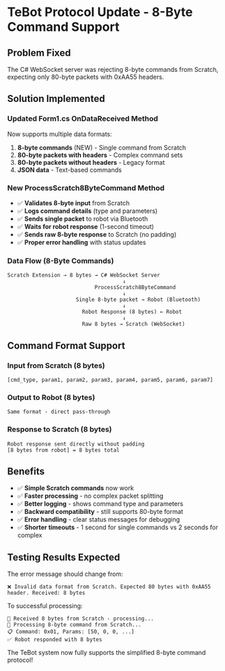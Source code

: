 # TeBot Protocol Update - 8-Byte Command Support

## Problem Fixed
The C# WebSocket server was rejecting 8-byte commands from Scratch, expecting only 80-byte packets with 0xAA55 headers.

## Solution Implemented

### Updated Form1.cs OnDataReceived Method
Now supports multiple data formats:

1. **8-byte commands** (NEW) - Single command from Scratch
2. **80-byte packets with headers** - Complex command sets  
3. **80-byte packets without headers** - Legacy format
4. **JSON data** - Text-based commands

### New ProcessScratch8ByteCommand Method
- ✅ **Validates 8-byte input** from Scratch
- ✅ **Logs command details** (type and parameters)
- ✅ **Sends single packet** to robot via Bluetooth
- ✅ **Waits for robot response** (1-second timeout)
- ✅ **Sends raw 8-byte response** to Scratch (no padding)
- ✅ **Proper error handling** with status updates

### Data Flow (8-Byte Commands)
```
Scratch Extension → 8 bytes → C# WebSocket Server
                                     ↓
                            ProcessScratch8ByteCommand
                                     ↓
                      Single 8-byte packet → Robot (Bluetooth)
                                     ↓
                        Robot Response (8 bytes) ← Robot
                                     ↓
                        Raw 8 bytes → Scratch (WebSocket)
```

## Command Format Support

### Input from Scratch (8 bytes)
```
[cmd_type, param1, param2, param3, param4, param5, param6, param7]
```

### Output to Robot (8 bytes)
```
Same format - direct pass-through
```

### Response to Scratch (8 bytes)
```
Robot response sent directly without padding
[8 bytes from robot] = 8 bytes total
```

## Benefits
- ✅ **Simple Scratch commands** now work
- ✅ **Faster processing** - no complex packet splitting
- ✅ **Better logging** - shows command type and parameters
- ✅ **Backward compatibility** - still supports 80-byte format
- ✅ **Error handling** - clear status messages for debugging
- ✅ **Shorter timeouts** - 1 second for single commands vs 2 seconds for complex

## Testing Results Expected
The error message should change from:
```
❌ Invalid data format from Scratch. Expected 80 bytes with 0xAA55 header. Received: 8 bytes
```

To successful processing:
```
📨 Received 8 bytes from Scratch - processing...
🔄 Processing 8-byte command from Scratch...
📋 Command: 0x01, Params: [50, 0, 0, ...]
✅ Robot responded with 8 bytes
```

The TeBot system now fully supports the simplified 8-byte command protocol!
